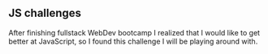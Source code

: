 ## JS challenges
After finishing fullstack WebDev bootcamp I realized that I would like to get better at JavaScript, so I found this challenge I will be playing around with.
